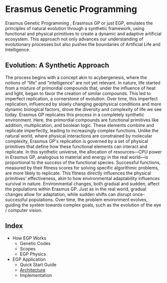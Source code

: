 # Erasmus Genetic Programming

Erasmus Genetic Programming , Erasmsus GP or just EGP, emulates the principles of natural evolution through a synthetic framework, using functional and physical primitives to create a dynamic and adaptive artificial ecosystem. This approach not only advances our understanding of evolutionary processes but also pushes the boundaries of Artificial Life and Intelligence.

## Evolution: A Synthetic Approach

The process begins with a concept akin to acybergenesis, where the notions of “life” and “intelligence” are not yet relevant.
In nature, life started from a mixture of primordial compounds that, under the influence of heat and light, began to favor the creation of similar compounds. This led to imperfect replication, a cornerstone of evolution. Over time, this imperfect replication, influenced by slowly changing geophysical conditions and more dynamic biological factors, drove the diversity and complexity of life we see today.
Erasmus GP replicates this process in a completely synthetic environment. Here, the primordial compounds are functional primitives like addition, multiplication, and boolean logic. These elements combine and replicate imperfectly, leading to increasingly complex functions. Unlike the natural world, where physical interactions are constrained by molecular complexity, Erasmus GP's replication is governed by a set of physical primitives that define how these functional elements can interact and replicate.
In this synthetic universe, the allocation of resources—CPU power in Erasmus GP, analogous to material and energy in the real world—is proportional to the success of the functional species. Successful functions, measured by their fitness scores for solving specific algorithmic problems, are more likely to replicate. This fitness directly influences the physical primitives' effectiveness, akin to how environmental adaptability influences survival in nature.
Environmental changes, both gradual and sudden, affect the populations within Erasmus GP. Just as in the real world, gradual changes allow for adaptation, while sudden shifts can disrupt once-successful populations. Over time, the problem environment evolves, guiding the system towards complex goals, such as the evolution of the eye / computer vision.

## Index

- How EGP Works
  - Genetic Codes
  - Scopes
  - EGP Physics
- EGP Application
  - Quick Start Guide
  - [Architecture](docs/architecture.md)
  - Implementation
